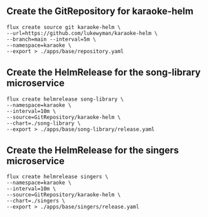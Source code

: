 ## Create the GitRepository for karaoke-helm
```
flux create source git karaoke-helm \
--url=https://github.com/lukewyman/karaoke-helm \
--branch=main --interval=5m \
--namespace=karaoke \
--export > ./apps/base/repository.yaml
```

## Create the HelmRelease for the song-library microservice
```
flux create helmrelease song-library \
--namespace=karaoke \
--interval=10m \
--source=GitRepository/karaoke-helm \
--chart=./song-library \
--export > ./apps/base/song-library/release.yaml
```

## Create the HelmRelease for the singers microservice
```
flux create helmrelease singers \
--namespace=karaoke \
--interval=10m \
--source=GitRepository/karaoke-helm \
--chart=./singers \
--export > ./apps/base/singers/release.yaml
```